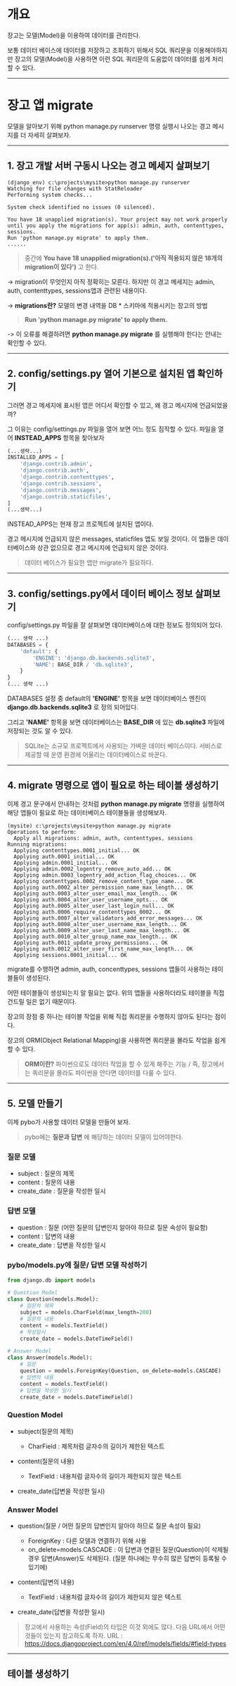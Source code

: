 # 개요

장고는 모델(Model)을 이용하여 데이터를 관리한다.

보통 데이터 베이스에 데이터를 저장하고 조회하기 위해서 SQL 쿼리문을 이용해야하지만 장고의 모델(Model)을 사용하면 이런 SQL 쿼리문의 도움없이 데이터를 쉽게 처리할 수 있다.

---

# 장고 앱 migrate

모델을 알아보기 위해 python manage.py runserver 명령 실행시 나오는 경고 메시지를 더 자세히 살펴보자.

---

## 1. 장고 개발 서버 구동시 나오는 경고 메세지 살펴보기

~~~
(django_env) c:\projects\mysite>python manage.py runserver
Watching for file changes with StatReloader
Performing system checks...

System check identified no issues (0 silenced).

You have 18 unapplied migration(s). Your project may not work properly until you apply the migrations for app(s): admin, auth, contenttypes, sessions.
Run 'python manage.py migrate' to apply them.
......
~~~

>중간에 __You have 18 unapplied migration(s).('아직 적용되지 않은 18개의 migration이 있다')__ 고 한다.

-> migration이 무엇인지 아직 정확히는 모른다. 하지만 이 경고 메세지는 admin, auth, contenttypes, sessions앱과 관련된 내용이다.

-> __migrations란?__ 모델의 변경 내역을 DB * 스키마에 적용시키는 장고의 방법

> __Run 'python manage.py migrate' to apply them.__

-> 이 오류를 해결하려면 __python manage.py migrate__ 를 실행해야 한다는 안내는 확인할 수 있다.

---

## 2. config/settings.py 열어 기본으로 설치된 앱 확인하기

그러면 경고 메세지에 표시된 앱은 어디서 확인할 수 있고, 왜 경고 메시지에 언급되었을까?

그 이유는 config/settings.py 파일을 열어 보면 어느 정도 짐작할 수 있다. 파일을 열어 __INSTEAD_APPS__ 항목을 찾아보자
~~~python
(...생략...)
INSTALLED_APPS = [
    'django.contrib.admin',
    'django.contrib.auth',
    'django.contrib.contenttypes',
    'django.contrib.sessions',
    'django.contrib.messages',
    'django.contrib.staticfiles',
]
(...생략...)
~~~

INSTEAD_APPS는 현재 장고 프로젝트에 설치된 앱이다.

경고 메시지에 언급되지 않은 messages, staticfiles 앱도 보일 것이다. 이 앱들은 데이터베이스와 상관 없으므로 경고 메시지에 언급되지 않은 것이다.

> 데이터 베이스가 필요한 앱만 migrate가 필요하다.

---

## 3. config/settings.py에서 데이터 베이스 정보 살펴보기

config/settings.py 파일을 잘 살펴보면 데이터베이스에 대한 정보도 정의되어 있다.

~~~python
(... 생략 ...)
DATABASES = {
    'default': {
        'ENGINE': 'django.db.backends.sqlite3',
        'NAME': BASE_DIR / 'db.sqlite3',
    }
}
(... 생략 ...)
~~~

DATABASES 설정 중 default의 __'ENGINE'__ 항목을 보면 데이터베이스 엔진이 __django.db.backends.sqlite3__ 로 정의 되어있다.

그리고  __'NAME'__ 항목을 보면 데이터베이스는 __BASE_DIR__ 에 있는 __db.sqlite3__ 파일에 저장되는 것도 알 수 있다.

> SQLite는 소규모 프로젝트에서 사용되는 가벼운 데이터 베이스이다. 서비스로 제공할 때 운영 환경에 어울리는 데이터베이스로 바꾼다.

---

## 4. migrate 명령으로 앱이 필요로 하는 테이블 생성하기

이제 경고 문구에서 안내하는 것처럼 __python manage.py migrate__ 명령을 실행하여 해당 앱들이 필요로 하는 데이터베이스 테이블들을 생성해보자.

~~~
(mysite) c:\projects\mysite>python manage.py migrate
Operations to perform:
  Apply all migrations: admin, auth, contenttypes, sessions
Running migrations:
  Applying contenttypes.0001_initial... OK
  Applying auth.0001_initial... OK
  Applying admin.0001_initial... OK
  Applying admin.0002_logentry_remove_auto_add... OK
  Applying admin.0003_logentry_add_action_flag_choices... OK
  Applying contenttypes.0002_remove_content_type_name... OK
  Applying auth.0002_alter_permission_name_max_length... OK
  Applying auth.0003_alter_user_email_max_length... OK
  Applying auth.0004_alter_user_username_opts... OK
  Applying auth.0005_alter_user_last_login_null... OK
  Applying auth.0006_require_contenttypes_0002... OK
  Applying auth.0007_alter_validators_add_error_messages... OK
  Applying auth.0008_alter_user_username_max_length... OK
  Applying auth.0009_alter_user_last_name_max_length... OK
  Applying auth.0010_alter_group_name_max_length... OK
  Applying auth.0011_update_proxy_permissions... OK
  Applying auth.0012_alter_user_first_name_max_length... OK
  Applying sessions.0001_initial... OK
~~~

migrate를 수행하면 admin, auth, concenttypes, sessions 앱들이 사용하는 테이블들이 생성된다.

어떤 테이블들이 생성되는지 알 필요는 없다. 위의 앱들을 사용하더라도 테이블을 직접 건드릴 일은 없기 때문이다.

장고의 장점 중 하나는 테이블 작업을 위해 직접 쿼리문을 수행하지 않아도 된다는 점이다.

장고의 ORM(Object Relational Mapping)을 사용하면 쿼리문을 몰라도 작업을 쉽게 할 수 있다.

> __ORM이란?__ 파이썬으로도 데이터 작업을 할 수 있게 해주는 기능 / 즉, 장고에서는 쿼리문을 몰라도 파이썬을 안다면 데이터를 다룰 수 있다.

---

## 5. 모델 만들기

이제 pybo가 사용할 데이터 모델을 만들어 보자.
> pybo에는 __질문과 답변__ 에 해당하는 데이터 모델이 있어야한다.

### 질문 모델
- subject : 질문의 제목
- content : 질문의 내용
- create_date : 질문을 작성한 일시

### 답변 모델
- question : 질문 (어떤 질문의 답변인지 알아야 하므로 질문 속성이 필요함)
- content : 답변의 내용
- create_date : 답변을 작성한 일시

### pybo/models.py에 질문/ 답변 모델 작성하기

~~~python
from django.db import models

# Question Model
class Question(models.Model):
    # 질문의 제목
    subject = models.CharField(max_length=200)
    # 질문의 내용
    content = models.TextField()
    # 작성일시
    create_date = models.DateTimeField()

# Answer Model
class Answer(models.Model):
    # 질문
    question = models.ForeignKey(Question, on_delete=models.CASCADE)
    # 답변의 내용
    content = models.TextField()
    # 답변을 작성한 일시
    create_date = models.DateTimeField()
~~~

### Question Model
- subject(질문의 제목)
    - CharField : 제목처럼 글자수의 길이가 제한된 텍스트
    
- content(질문의 내용)
    - TextField : 내용처럼 글자수의 길이가 제한되지 않은 텍스트
    
- create_date(답변을 작성한 일시)

### Answer Model
- question(질문 / 어떤 질문의 답변인지 알아야 하므로 질문 속성이 필요)
    - ForeignKey : 다른 모델과 연결하기 위해 사용
    - on_delete=models.CASCADE : 이 답변과 연결된 질문(Question)이 삭제될 경우 답변(Answer)도 삭제된다. (질문 하나에는 무수히 많은 답변이 등록될 수 있기에)
    
- content(답변의 내용)
    - TextField : 내용처럼 글자수의 길이가 제한되지 않은 텍스트
    
- create_date(답변을 작성한 일시)

> 장고에서 사용하는 속성(Field)의 타입은 이것 외에도 많다. 다음 URL에서 어떤 것들이 있는지 참고하도록 하자.
URL : https://docs.djangoproject.com/en/4.0/ref/models/fields/#field-types

---
## 테이블 생성하기

